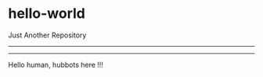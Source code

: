 # hello-world
Just Another Repository

------------------------
------------------------

Hello human, hubbots here !!! 
